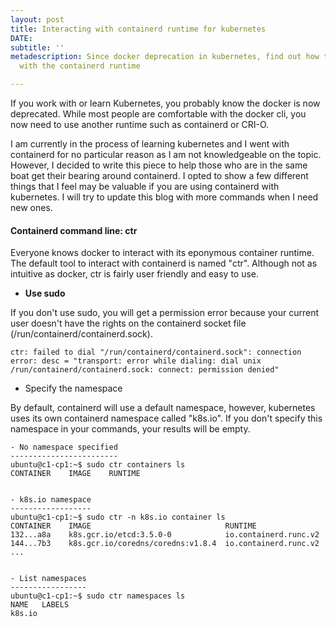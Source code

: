 ```yaml
---
layout: post
title: Interacting with containerd runtime for kubernetes
DATE: 
subtitle: ''
metadescription: Since docker deprecation in kubernetes, find out how to interact
  with the containerd runtime

---
```

If you work with or learn Kubernetes, you probably know the docker is now deprecated. While most people are comfortable with the docker cli, you now need to use another runtime such as containerd or CRI-O.

I am currently in the process of learning kubernetes and I went with containerd for no particular reason as I am not knowledgeable on the topic. However, I decided to write this piece to help those who are in the same boat get their bearing around containerd. I opted to show a few different things that I feel may be valuable if you are using containerd with kubernetes. I will try to update this blog with more commands when I need new ones.

#### Containerd command line: ctr

Everyone knows docker to interact with its eponymous container runtime. The default tool to interact with containerd is named "ctr". Although not as intuitive as docker, ctr is fairly user friendly and easy to use.

* **Use sudo**

If you don't use sudo, you will get a permission error because your current user doesn't have the rights on the containerd socket file (/run/containerd/containerd.sock).

    ctr: failed to dial "/run/containerd/containerd.sock": connection error: desc = "transport: error while dialing: dial unix /run/containerd/containerd.sock: connect: permission denied"

* Specify the namespace

By default, containerd will use a default namespace, however, kubernetes uses its own containerd namespace called "k8s.io". If you don't specify this namespace in your commands, your results will be empty. 

    - No namespace specified
    ------------------------
    ubuntu@c1-cp1:~$ sudo ctr containers ls
    CONTAINER    IMAGE    RUNTIME
    
    
    - k8s.io namespace
    ------------------
    ubuntu@c1-cp1:~$ sudo ctr -n k8s.io container ls
    CONTAINER    IMAGE                              RUNTIME
    132...a8a    k8s.gcr.io/etcd:3.5.0-0            io.containerd.runc.v2
    144...7b3    k8s.gcr.io/coredns/coredns:v1.8.4  io.containerd.runc.v2
    ...
    
    
    - List namespaces
    -----------------
    ubuntu@c1-cp1:~$ sudo ctr namespaces ls
    NAME   LABELS
    k8s.io
    